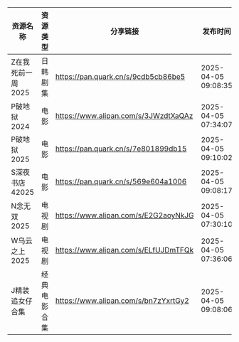 | 资源名称        | 资源类型   | 分享链接                                 | 发布时间                |
| ----------- | ------ | ------------------------------------ | ------------------- |
| Z在我死前一周2025 | 日韩剧集   | https://pan.quark.cn/s/9cdb5cb86be5  | 2025-04-05 09:08:35 |
| P破地狱2024    | 电影     | https://www.alipan.com/s/3JWzdtXaQAz | 2025-04-05 07:34:07 |
| P破地狱2025    | 电影     | https://pan.quark.cn/s/7e801899db15  | 2025-04-05 09:10:02 |
| S深夜书店42025  | 电影     | https://pan.quark.cn/s/569e604a1006  | 2025-04-05 09:08:17 |
| N念无双2025    | 电视剧    | https://www.alipan.com/s/E2G2aoyNkJG | 2025-04-05 07:30:10 |
| W乌云之上2025   | 电视剧    | https://www.alipan.com/s/ELfUJDmTFQk | 2025-04-05 07:36:06 |
| J精装追女仔合集    | 经典电影合集 | https://www.alipan.com/s/bn7zYxrtGy2 | 2025-04-05 09:08:06 |
